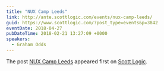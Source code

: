```yaml
---
title: "NUX Camp Leeds"
link: http://ante.scottlogic.com/events/nux-camp-leeds/
guid: https://www.scottlogic.com/?post_type=events&p=3842
eventDate: 2018-04-27
pubDateTime: 2018-02-21 13:27:09 +0000
speakers:
  - Graham Odds
---
```


<p>The post <a rel="nofollow" href="http://ante.scottlogic.com/events/nux-camp-leeds/">NUX Camp Leeds</a> appeared first on <a rel="nofollow" href="http://ante.scottlogic.com">Scott Logic</a>.</p>